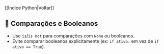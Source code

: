 [[Índice Python|Voltar]]

## 📌 Comparações e Booleanos
- Use `is`/`is not` para comparações com `None` ou booleanos.
- Evite comparar booleanos explicitamente (ex: `if ativo:` em vez de `if ativo == True`).